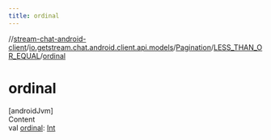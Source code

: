 ```yaml
---
title: ordinal
---
```

//[stream-chat-android-client](../../../../index.md)/[io.getstream.chat.android.client.api.models](../../index.md)/[Pagination](../index.md)/[LESS_THAN_OR_EQUAL](index.md)/[ordinal](ordinal.md)



# ordinal  
[androidJvm]  
Content  
val [ordinal](ordinal.md): [Int](https://kotlinlang.org/api/latest/jvm/stdlib/kotlin/-int/index.html)  



